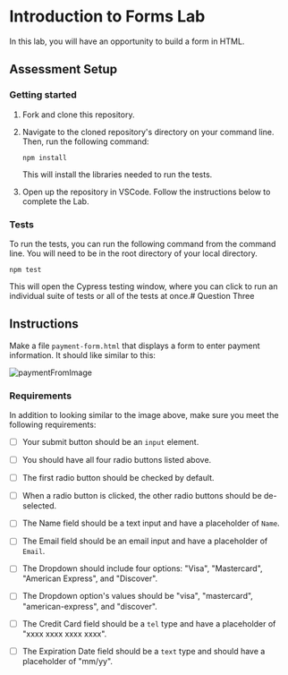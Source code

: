 # Introduction to Forms Lab

In this lab, you will have an opportunity to build a form in HTML.

## Assessment Setup

### Getting started

1. Fork and clone this repository.

1. Navigate to the cloned repository's directory on your command line. Then, run the following command:

   ```
   npm install
   ```

   This will install the libraries needed to run the tests.

1. Open up the repository in VSCode. Follow the instructions below to complete the Lab.

### Tests

To run the tests, you can run the following command from the command line. You will need to be in the root directory of your local directory.

```
npm test
```

This will open the Cypress testing window, where you can click to run an individual suite of tests or all of the tests at once.# Question Three

## Instructions

Make a file `payment-form.html` that displays a form to enter payment information. It should like similar to this:

![paymentFromImage](./images/paymentForm.png)

### Requirements

In addition to looking similar to the image above, make sure you meet the following requirements:

- [ ] Your submit button should be an `input` element.

- [ ] You should have all four radio buttons listed above.

- [ ] The first radio button should be checked by default.

- [ ] When a radio button is clicked, the other radio buttons should be de-selected.

- [ ] The Name field should be a text input and have a placeholder of `Name`.

- [ ] The Email field should be an email input and have a placeholder of `Email`.

- [ ] The Dropdown should include four options: "Visa", "Mastercard", "American Express", and "Discover".

- [ ] The Dropdown option's values should be "visa", "mastercard", "american-express", and "discover".

- [ ] The Credit Card field should be a `tel` type and have a placeholder of "xxxx xxxx xxxx xxxx".

- [ ] The Expiration Date field should be a `text` type and should have a placeholder of "mm/yy".
